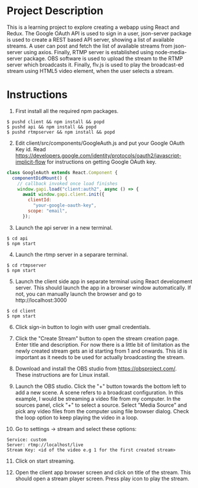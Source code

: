 # Project Description
This is a learning project to explore creating a webapp using React and Redux. The Google OAuth API is used to sign in
a user, json-server package is used to create a REST based API server, showing a list of available streams. A user can 
post and fetch the list of available streams from json-server using axios. Finally, RTMP server is established using 
node-media-server package. OBS software is used to upload the stream to the RTMP server which broadcasts it. Finally,
flv.js is used to play the broadcast-ed stream using HTML5 video element, when the user selects a stream.

# Instructions
1. First install all the required npm packages.
```console
$ pushd client && npm install && popd
$ pushd api && npm install && popd
$ pushd rtmpserver && npm install && popd
```
2. Edit client/src/components/GoogleAuth.js and put your Google OAuth Key id. Read
https://developers.google.com/identity/protocols/oauth2/javascript-implicit-flow for instructions on
getting Google OAuth key.
```js
class GoogleAuth extends React.Component {
  componentDidMount() {
    // callback invoked once load finishes
    window.gapi.load("client:auth2", async () => {
      await window.gapi.client.init({
        clientId:
          "your-google-oauth-key",
        scope: "email",
      });

```

3. Launch the api server in a new terminal.
```console
$ cd api
$ npm start
```

4. Launch the rtmp server in a separare terminal.
```console
$ cd rtmpserver
$ npm start
```

5. Launch the client side app in separate terminal using React development server. This should launch
the app in a browser window automatically. If not, you can manually launch the browser and go to
http://localhost:3000
```console
$ cd client
$ npm start
```

6. Click sign-in button to login with user gmail credentials.

7. Click the "Create Stream" button to open the stream creation page. Enter title and description.
For now there is a little bit of limitation as the newly created stream gets an id starting from 1 and
onwards. This id is important as it needs to be used for actually broadcasting the stream.

8. Download and install the OBS studio from https://obsproject.com/. These instructions are for Linux install.

9. Launch the OBS studio. Click the "+" button towards the bottom left to add a new scene. A scene refers to a broadcast
configuration. In this example, I would be streaming a video file from my computer. In the sources panel, click "+" to
select a source. Select "Media Source" and pick any video files from the computer using file browser dialog. Check the
loop option to keep playing the video in a loop.

10. Go to settings -> stream and select these options:
```
Service: custom
Server: rtmp://localhost/live
Stream Key: <id of the video e.g 1 for the first created stream>
```

11. Click on start streaming.

12. Open the client app browser screen and click on title of the stream. This should open a stream player screen. Press play
icon to play the stream.
